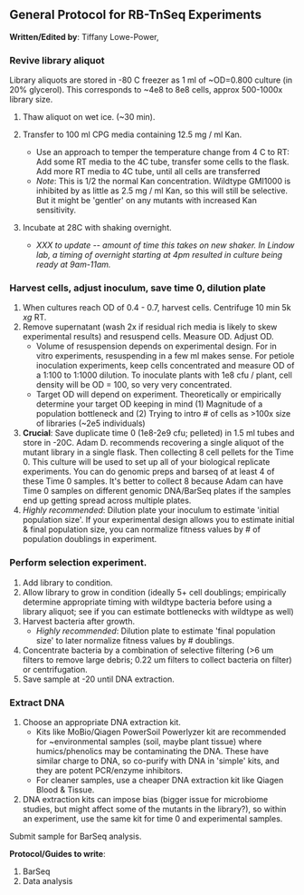 ## General Protocol for RB-TnSeq Experiments

**Written/Edited by**: Tiffany Lowe-Power, 

### Revive library aliquot

Library aliquots are stored in -80 C freezer as 1 ml of ~OD=0.800 culture (in 20% glycerol). 
This corresponds to ~4e8 to 8e8 cells, approx 500-1000x library size.

1. Thaw aliquot on wet ice. (~30 min).

2. Transfer to 100 ml CPG media containing 12.5 mg / ml Kan. 
   * Use an approach to temper the temperature change from 4 C to RT: Add some RT media to the 4C tube, transfer some cells to the flask.  Add more RT media to 4C tube, until all cells are transferred
   *  *Note*: This is 1/2 the normal Kan concentration.
   Wildtype GMI1000 is inhibited by as little as 2.5 mg / ml Kan, so this will still be selective. 
   But it might be 'gentler' on any mutants with increased Kan sensitivity.
3. Incubate at 28C with shaking overnight.
    * *XXX to update -- amount of time this takes on new shaker.  In Lindow lab, a timing of overnight starting at 4pm resulted in culture being ready at 9am-11am.*

### Harvest cells, adjust inoculum, save time 0, dilution plate

1. When cultures reach OD of 0.4 - 0.7, harvest cells.
Centrifuge 10 min 5k *xg* RT. 
2. Remove supernatant (wash 2x if residual rich media is likely to skew experimental results) and resuspend cells. Measure OD. Adjust OD. 
    * Volume of resuspension depends on experimental design. 
    For in vitro experiments, resuspending in a few ml makes sense. 
    For petiole inoculation experiments, keep cells concentrated and measure OD of a 1:100 to 1:1000 dilution. 
    To inoculate plants with 1e8 cfu / plant, cell density will be OD = 100, so very very concentrated. 
    * Target OD will depend on experiment. Theoretically or empirically determine your target OD keeping in mind (1) Magnitude of a population bottleneck and (2) Trying to intro # of cells as >100x size of libraries (~2e5 individuals)
3. **Crucial**: Save duplicate time 0 (1e8-2e9 cfu; pelleted) in 1.5 ml tubes and store in -20C.
Adam D. recommends recovering a single aliquot of the mutant library in a single flask. Then collecting 8 cell pellets for the Time 0. This culture will be used to set up all of your biological replicate experiments. You can do genomic preps and barseq of at least 4 of these Time 0 samples. It's better to collect 8 because Adam can have Time 0 samples on different genomic DNA/BarSeq plates if the samples end up getting spread across multiple plates. 
4. *Highly recommended*: Dilution plate your inoculum to estimate 'initial population size'. If your experimental design allows you to estimate initial & final population size, you can normalize fitness values by # of population doublings in experiment.

### Perform selection experiment.

1. Add library to condition.
2. Allow library to grow in condition (ideally 5+ cell doublings; empirically determine appropriate timing with wildtype bacteria before using a library aliquot; see if you can estimate bottlenecks with wildtype as well)
3. Harvest bacteria after growth. 
    * *Highly recommended*: Dilution plate to estimate 'final population size' to later normalize fitness values by # doublings. 
4. Concentrate bacteria by a combination of selective filtering (>6 um filters to remove large debris; 0.22 um filters to collect bacteria on filter) or centrifugation. 
5. Save sample at -20 until DNA extraction.

### Extract DNA

1. Choose an appropriate DNA extraction kit.  
    * Kits like MoBio/Qiagen PowerSoil Powerlyzer kit are recommended for ~environmental samples (soil, maybe plant tissue) where humics/phenolics may be contaminating the DNA. These have similar charge to DNA, so co-purify with DNA in 'simple' kits, and they are potent PCR/enzyme inhibitors. 
    * For cleaner samples, use a cheaper DNA extraction kit like Qiagen Blood & Tissue. 
2. DNA extraction kits can impose bias (bigger issue for microbiome studies, but might affect some of the mutants in the library?), so within an experiment, use the same kit for time 0 and experimental samples. 

Submit sample for BarSeq analysis.

**Protocol/Guides to write**:
1. BarSeq
2. Data analysis
